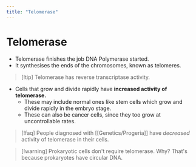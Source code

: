 ```yaml
---
title: "Telomerase"
---
```

# Telomerase
- Telomerase finishes the job DNA Polymerase started. 
- It synthesises the ends of the chromosomes, known as telomeres.

>[!tip] Telomerase has reverse transcriptase activity.

- Cells that grow and divide rapidly have **increased activity of telomerase.**
	- These may include normal ones like stem cells which grow and divide rapidly in the embryo stage.
	- These can also be cancer cells, since they too grow at uncontrollable rates.

>[!faq] People diagnosed with [[Genetics/Progeria]] have *decreased* activity of telomerase in their cells.

>[!warning] Prokaryotic cells don't require telomerase. Why?
> That's because prokaryotes have circular DNA.

